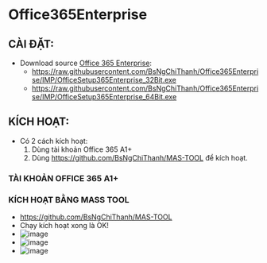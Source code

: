 # Office365Enterprise
## CÀI ĐẶT: ##
- Download source [Office 365 Enterprise]():
  - https://raw.githubusercontent.com/BsNgChiThanh/Office365Enterprise/IMP/OfficeSetup365Enterprise_32Bit.exe
  - https://raw.githubusercontent.com/BsNgChiThanh/Office365Enterprise/IMP/OfficeSetup365Enterprise_64Bit.exe

## KÍCH HOẠT: ##
- Có 2 cách kích hoạt:
  1. Dùng tài khoản Office 365 A1+
  2. Dùng https://github.com/BsNgChiThanh/MAS-TOOL để kích hoạt.

### TÀI KHOẢN OFFICE 365 A1+ ###

### KÍCH HOẠT BẰNG MASS TOOL ###
  - https://github.com/BsNgChiThanh/MAS-TOOL
  - Chạy kích hoạt xong là OK!
  - ![image](https://github.com/BsNgChiThanh/office-365-prolus/assets/82578024/0618da42-d988-4c0d-8835-f9092c91c0d4)
  - ![image](https://github.com/BsNgChiThanh/office-365-prolus/assets/82578024/3577be8e-f30e-4044-843c-3dd6ee3a0ef8)
  - ![image](https://github.com/BsNgChiThanh/Office365Enterprise/assets/82578024/2a952bc0-8908-42c0-be61-d8a88f61fc43)

